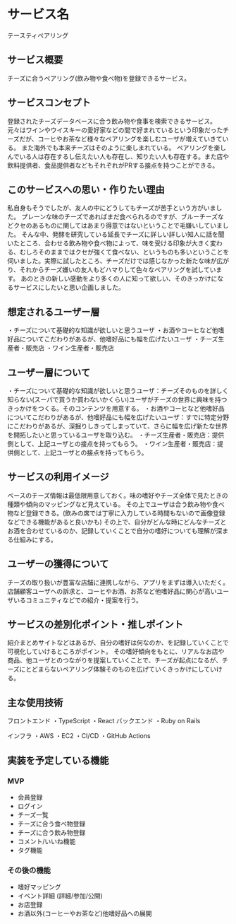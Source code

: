 
# サービス名
テースティペアリング

## サービス概要
チーズに合うペアリング(飲み物や食べ物)を登録できるサービス。

## サービスコンセプト
登録されたチーズデータベースに合う飲み物や食事を検索できるサービス。
元々はワインやウイスキーの愛好家などの間で好まれているという印象だったチーズだが、コーヒやお茶など様々なペアリングを楽しむユーザが増えていきている。
また海外でも本来チーズはそのように楽しまれている。
ペアリングを楽しんでいる人は存在するし伝えたい人も存在し、知りたい人も存在する。また店や飲料提供者、食品提供者などもそれぞれがPRする接点を持つことができる。

## このサービスへの思い・作りたい理由
私自身もそうでしたが、友人の中にどうしてもチーズが苦手という方がいました。
プレーンな味のチーズであればまだ食べられるのですが、ブルーチーズなどクセのあるものに関してはあまり得意ではないということで毛嫌いしていました。
そんな中、発酵を研究している延長でチーズに詳しい詳しい知人に話を聞いたところ、合わせる飲み物や食べ物によって、味を受ける印象が大きく変わる、むしろそのままではクセが強くて食べない、というものも多いということを伺いました。実際に試したところ、チーズだけでは感じなかった新たな味が広がり、それからチーズ嫌いの友人もどハマりして色々なペアリングを試しています。
あのときの新しい感動をより多くの人に知って欲しい、そのきっかけになるサービスにしたいと思い企画しました。

## 想定されるユーザー層
・チーズについて基礎的な知識が欲しいと思うユーザ
・お酒やコーヒなど他嗜好品についてこだわりがあるが、他嗜好品にも幅を広げたいユーザ
・チーズ生産者・販売店
・ワイン生産者・販売店

## ユーザー層について
・チーズについて基礎的な知識が欲しいと思うユーザ：チーズそのものを詳しく知らない(スーパで買うか買わないかくらい)ユーザがチーズの世界に興味を持つきっかけをつくる。そのコンテンツを用意する。
・お酒やコーヒなど他嗜好品についてこだわりがあるが、他嗜好品にも幅を広げたいユーザ：すでに特定分野にこだわりがあるが、深掘りしきってしまっていて、さらに幅を広げ新たな世界を開拓したいと思っているユーザを取り込む。
・チーズ生産者・販売店：提供側として、上記ユーザとの接点を持ってもらう。
・ワイン生産者・販売店：提供側として、上記ユーザとの接点を持ってもらう。

## サービスの利用イメージ
ベースのチーズ情報は最低限用意しておく。味の嗜好やチーズ全体で見たときの種類や傾向のマッピングなど見えている。
その上でユーザは合う飲み物や食べ物など登録できる。(飲みの席では丁寧に入力している時間もないので画像登録などできる機能があると良いかも)
その上で、自分がどんな時にどんなチーズとお酒を合わせているのか、記録していくことで自分の嗜好についても理解が深まる仕組みにする。

## ユーザーの獲得について
チーズの取り扱いが豊富な店舗に連携しながら、アプリをまずは導入いただく。
店舗顧客ユーザへの訴求と、コーヒやお酒、お茶など他嗜好品に関心が高いユーザいるコミュニティなどでの紹介・提案を行う。

## サービスの差別化ポイント・推しポイント
紹介まとめサイトなどはあるが、自分の嗜好は何なのか、を記録していくことで可視化していけるところがポイント。
その嗜好傾向をもとに、リアルなお店や商品、他ユーザとのつながりを提案していくことで、チーズが起点になるが、チーズにとどまらないペアリング体験そのものを広げていくきっかけにしていける。

## 主な使用技術
フロントエンド
・TypeScript
・React
バックエンド
・Ruby on Rails

インフラ
・AWS
・EC2
・CI/CD
・GitHub Actions

## 実装を予定している機能
### MVP
* 会員登録
* ログイン
* チーズ一覧
* チーズに合う食べ物登録
* チーズに合う飲み物登録
* コメント/いいね機能
* タグ機能

### その後の機能
* 嗜好マッピング
* イベント詳細 (詳細/参加/公開)
* お店登録
* お酒以外(コーヒーやお茶など)他嗜好品への展開
